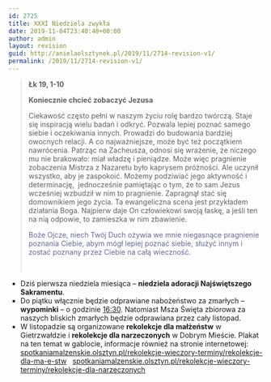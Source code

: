 ```yaml
---
id: 2725
title: XXXI Niedziela zwykła
date: 2019-11-04T23:40:40+00:00
author: admin
layout: revision
guid: http://anielaolsztynek.pl/2019/11/2714-revision-v1/
permalink: /2019/11/2714-revision-v1/
---
```

> **Łk 19, 1-10**
> 
> **Koniecznie chcieć zobaczyć Jezusa**
> 
> Ciekawość często pełni w naszym życiu rolę bardzo twórczą. Staje się inspiracją wielu badań i odkryć. Pozwala lepiej poznać samego siebie i oczekiwania innych. Prowadzi do budowania bardziej owocnych relacji. A co najważniejsze, może być też początkiem nawrócenia. Patrząc na Zacheusza, odnosi się wrażenie, że niczego mu nie brakowało: miał władzę i pieniądze. Może więc pragnienie zobaczenia Mistrza z Nazaretu było kaprysem próżności. Ale uczynił wszystko, aby je zaspokoić. Możemy podziwiać jego aktywność i determinację,  jednocześnie pamiętając o tym, że to sam Jezus wcześniej wzbudził w nim to pragnienie. Zapragnął stać się domownikiem jego życia. Ta ewangeliczna scena jest przykładem działania Boga. Najpierw daje On człowiekowi swoją łaskę, a jeśli ten na nią odpowie, to zamieszka w nim zbawienie.
> 
> <span style="color: #666699;">Boże Ojcze, niech Twój Duch ożywia we mnie niegasnące pragnienie poznania Ciebie, abym mógł lepiej poznać siebie, służyć innym i zostać poznany przez Ciebie na całą wieczność.</span>
> 
> &nbsp;

<li style="list-style-type: none;">
  <ul>
    <li>
      Dziś pierwsza niedziela miesiąca &#8211; <strong>niedziela adoracji Najświętszego Sakramentu</strong>.
    </li>
    <li>
      Do piątku włącznie będzie odprawiane nabożeństwo za zmarłych &#8211; <strong>wypominki</strong> &#8211; o godzinie <span style="text-decoration: underline;">16:30</span>. Natomiast Msza Święta zbiorowa za naszych bliskich zmarłych będzie odprawiana przez cały listopad.
    </li>
    <li>
      W listopadzie są organizowane <strong>rekolekcje dla małżeństw</strong> w Gietrzwałdzie i <strong>rekolekcje dla narzeczonych</strong> w Dobrym Mieście. Plakat na ten temat w gablocie, informacje również na stronie internetowej:<br /> <a href="http://spotkaniamalzenskie.olsztyn.pl/rekolekcje-wieczory-terminy/rekolekcje-dla-ma-e-stw">spotkaniamalzenskie.olsztyn.pl/rekolekcje-wieczory-terminy/rekolekcje-dla-ma-e-stw</a>   <a href="http://spotkaniamalzenskie.olsztyn.pl/rekolekcje-wieczory-terminy/rekolekcje-dla-narzeczonych">spotkaniamalzenskie.olsztyn.pl/rekolekcje-wieczory-terminy/rekolekcje-dla-narzeczonych</a>
    </li>
  </ul>
</li>